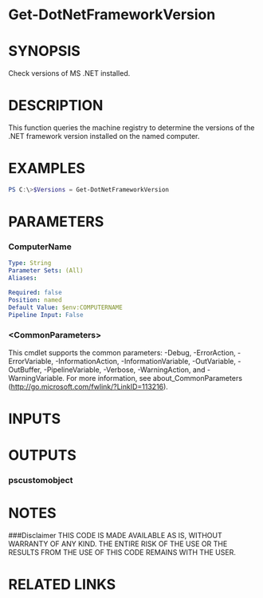 # Get-DotNetFrameworkVersion# SYNOPSISCheck versions of MS .NET installed.# DESCRIPTIONThis function queries the machine registry to determine the versions of the .NET framework version installed on the named computer.# EXAMPLES```powershellPS C:\>$Versions = Get-DotNetFrameworkVersion```# PARAMETERS### ComputerName```yamlType: StringParameter Sets: (All)Aliases: Required: falsePosition: namedDefault Value: $env:COMPUTERNAMEPipeline Input: False```### \<CommonParameters\>This cmdlet supports the common parameters: -Debug, -ErrorAction, -ErrorVariable, -InformationAction, -InformationVariable, -OutVariable, -OutBuffer, -PipelineVariable, -Verbose, -WarningAction, and -WarningVariable. For more information, see about_CommonParameters (http://go.microsoft.com/fwlink/?LinkID=113216).# INPUTS# OUTPUTS### pscustomobject# NOTES###DisclaimerTHIS CODE IS MADE AVAILABLE AS IS, WITHOUT WARRANTY OF ANY KIND. THE ENTIRE RISK OF THE USE OR THE RESULTS FROM THE USE OF THIS CODE REMAINS WITH THE USER.# RELATED LINKS